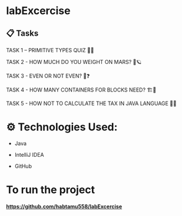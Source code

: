 # labExcercise

## 📋 Tasks

TASK 1 – PRIMITIVE TYPES QUIZ 🧠💡

TASK 2 - HOW MUCH DO YOU WEIGHT ON MARS? 🌌🪐

TASK 3 - EVEN OR NOT EVEN? 🔢❓

TASK 4 - HOW MANY CONTAINERS FOR BLOCKS NEED? 🏗️🔲

TASK 5 - HOW NOT TO CALCULATE THE TAX IN JAVA LANGUAGE 💸🚫

 # ⚙️ Technologies Used:

* Java

* IntelliJ IDEA

* GitHub 

# To run the project

#### https://github.com/habtamu558/labExcercise

